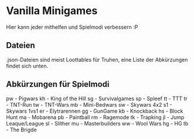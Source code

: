# Vanilla Minigames
Hier kann jeder mithelfen und Spielmodi verbessern :P

## Dateien
.json-Dateien sind meist Loottables für Truhen, eine Liste der Abkürzungen findet sich unten.

## Abkürzungen für Spielmodi
pw - Pigwars
kh - King of the Hill
sg - Survivalgames
sp - Spleef
tt - TTT
tr - TNT-Run
tw - TNT-Wars
mb - Mini-Bedwars
sw - Skywars 4x2
s1 - Skywars 1vs1
er - Elytrarennen
gg - GunGame
kb - Knockback
hs - Block Hunt
ma - Mobarena
pb - Paintball
rm - Ragemode
tk - Trapking
jl - Jump Leaque/League
sl - Slither
mu - Masterbuilders
ww - Wool Wars
hg - HG
tb - The Brigde
